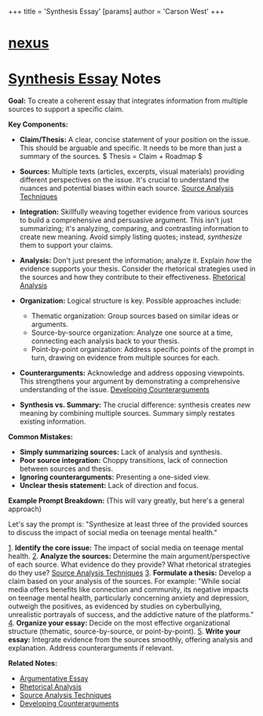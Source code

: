 +++
 title = 'Synthesis Essay'
[params]
	author = 'Carson West'
+++
# [nexus](./../nexus/)
# [Synthesis Essay](./../synthesis-essay/) Notes

**Goal:** To create a coherent essay that integrates information from multiple sources to support a specific claim.

**Key Components:**

* **Claim/Thesis:**  A clear, concise statement of your position on the issue.  This should be arguable and specific.  It needs to be more than just a summary of the sources.   $ Thesis = Claim + Roadmap $ 

* **Sources:** Multiple texts (articles, excerpts, visual materials) providing different perspectives on the issue.  It's crucial to understand the nuances and potential biases within each source. [Source Analysis Techniques](./../source-analysis-techniques/)

* **Integration:** Skillfully weaving together evidence from various sources to build a comprehensive and persuasive argument.  This isn't just summarizing; it's analyzing, comparing, and contrasting information to create new meaning.  Avoid simply listing quotes; instead, *synthesize* them to support your claims.

* **Analysis:**  Don't just present the information; analyze it.  Explain *how* the evidence supports your thesis.   Consider the rhetorical strategies used in the sources and how they contribute to their effectiveness.  [Rhetorical Analysis](./../rhetorical-analysis/)


* **Organization:**  Logical structure is key.  Possible approaches include:
    *  Thematic organization: Group sources based on similar ideas or arguments.
    *  Source-by-source organization:  Analyze one source at a time, connecting each analysis back to your thesis.
    *  Point-by-point organization: Address specific points of the prompt in turn, drawing on evidence from multiple sources for each.


* **Counterarguments:** Acknowledge and address opposing viewpoints.  This strengthens your argument by demonstrating a comprehensive understanding of the issue. [Developing Counterarguments](./../developing-counterarguments/)


* **Synthesis vs. Summary:**  The crucial difference: synthesis creates *new* meaning by combining multiple sources. Summary simply restates existing information.


**Common Mistakes:**

* **Simply summarizing sources:**  Lack of analysis and synthesis.
* **Poor source integration:**  Choppy transitions, lack of connection between sources and thesis.
* **Ignoring counterarguments:**  Presenting a one-sided view.
* **Unclear thesis statement:**  Lack of direction and focus.


**Example Prompt Breakdown:** (This will vary greatly, but here's a general approach)

Let's say the prompt is:  "Synthesize at least three of the provided sources to discuss the impact of social media on teenage mental health."

[1](./../1/). **Identify the core issue:**  The impact of social media on teenage mental health.
[2](./../2/). **Analyze the sources:**  Determine the main argument/perspective of each source.  What evidence do they provide? What rhetorical strategies do they use? [Source Analysis Techniques](./../source-analysis-techniques/)
[3](./../3/). **Formulate a thesis:**  Develop a claim based on your analysis of the sources.  For example:  "While social media offers benefits like connection and community, its negative impacts on teenage mental health, particularly concerning anxiety and depression, outweigh the positives, as evidenced by studies on cyberbullying, unrealistic portrayals of success, and the addictive nature of the platforms."
[4](./../4/). **Organize your essay:** Decide on the most effective organizational structure (thematic, source-by-source, or point-by-point).
[5](./../5/). **Write your essay:**  Integrate evidence from the sources smoothly, offering analysis and explanation. Address counterarguments if relevant.


**Related Notes:**

* [Argumentative Essay](./../argumentative-essay/)
* [Rhetorical Analysis](./../rhetorical-analysis/)
* [Source Analysis Techniques](./../source-analysis-techniques/)
* [Developing Counterarguments](./../developing-counterarguments/)


